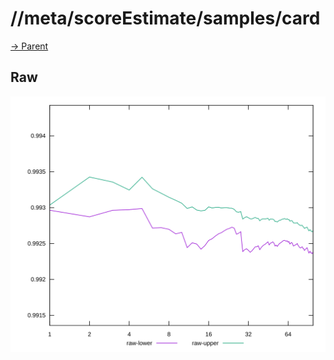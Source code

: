 
# //meta/scoreEstimate/samples/card

[→ Parent](../..)


## Raw

![PLOT: raw-values](./raw/values.svg)